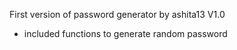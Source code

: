 First version of password generator by ashita13
V1.0
- included functions to generate random password
